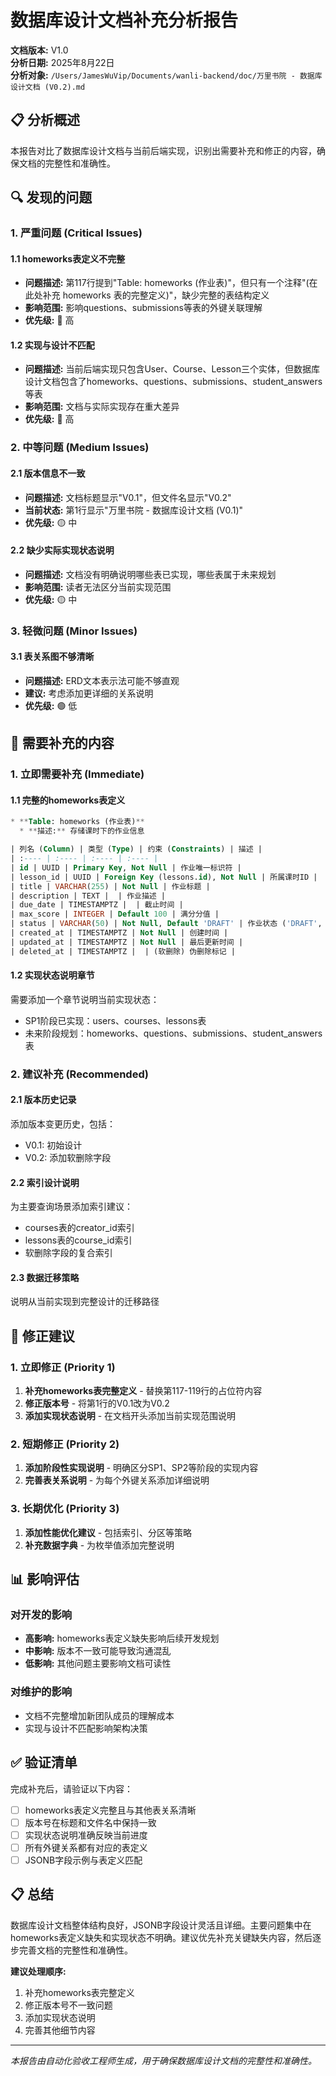 # 数据库设计文档补充分析报告

**文档版本:** V1.0  
**分析日期:** 2025年8月22日  
**分析对象:** `/Users/JamesWuVip/Documents/wanli-backend/doc/万里书院 - 数据库设计文档 (V0.2).md`

## 📋 分析概述

本报告对比了数据库设计文档与当前后端实现，识别出需要补充和修正的内容，确保文档的完整性和准确性。

## 🔍 发现的问题

### 1. 严重问题 (Critical Issues)

#### 1.1 homeworks表定义不完整
- **问题描述:** 第117行提到"Table: homeworks (作业表)"，但只有一个注释"(在此处补充 homeworks 表的完整定义)"，缺少完整的表结构定义
- **影响范围:** 影响questions、submissions等表的外键关联理解
- **优先级:** 🔴 高

#### 1.2 实现与设计不匹配
- **问题描述:** 当前后端实现只包含User、Course、Lesson三个实体，但数据库设计文档包含了homeworks、questions、submissions、student_answers等表
- **影响范围:** 文档与实际实现存在重大差异
- **优先级:** 🔴 高

### 2. 中等问题 (Medium Issues)

#### 2.1 版本信息不一致
- **问题描述:** 文档标题显示"V0.1"，但文件名显示"V0.2"
- **当前状态:** 第1行显示"万里书院 - 数据库设计文档 (V0.1)"
- **优先级:** 🟡 中

#### 2.2 缺少实际实现状态说明
- **问题描述:** 文档没有明确说明哪些表已实现，哪些表属于未来规划
- **影响范围:** 读者无法区分当前实现范围
- **优先级:** 🟡 中

### 3. 轻微问题 (Minor Issues)

#### 3.1 表关系图不够清晰
- **问题描述:** ERD文本表示法可能不够直观
- **建议:** 考虑添加更详细的关系说明
- **优先级:** 🟢 低

## 📝 需要补充的内容

### 1. 立即需要补充 (Immediate)

#### 1.1 完整的homeworks表定义
```sql
* **Table: homeworks (作业表)**
  * **描述:** 存储课时下的作业信息

| 列名 (Column) | 类型 (Type) | 约束 (Constraints) | 描述 |
| :---- | :---- | :---- | :---- |
| id | UUID | Primary Key, Not Null | 作业唯一标识符 |
| lesson_id | UUID | Foreign Key (lessons.id), Not Null | 所属课时ID |
| title | VARCHAR(255) | Not Null | 作业标题 |
| description | TEXT |  | 作业描述 |
| due_date | TIMESTAMPTZ |  | 截止时间 |
| max_score | INTEGER | Default 100 | 满分分值 |
| status | VARCHAR(50) | Not Null, Default 'DRAFT' | 作业状态 ('DRAFT', 'PUBLISHED', 'CLOSED') |
| created_at | TIMESTAMPTZ | Not Null | 创建时间 |
| updated_at | TIMESTAMPTZ | Not Null | 最后更新时间 |
| deleted_at | TIMESTAMPTZ |  | (软删除) 伪删除标记 |
```

#### 1.2 实现状态说明章节
需要添加一个章节说明当前实现状态：
- SP1阶段已实现：users、courses、lessons表
- 未来阶段规划：homeworks、questions、submissions、student_answers表

### 2. 建议补充 (Recommended)

#### 2.1 版本历史记录
添加版本变更历史，包括：
- V0.1: 初始设计
- V0.2: 添加软删除字段

#### 2.2 索引设计说明
为主要查询场景添加索引建议：
- courses表的creator_id索引
- lessons表的course_id索引
- 软删除字段的复合索引

#### 2.3 数据迁移策略
说明从当前实现到完整设计的迁移路径

## 🎯 修正建议

### 1. 立即修正 (Priority 1)
1. **补充homeworks表完整定义** - 替换第117-119行的占位符内容
2. **修正版本号** - 将第1行的V0.1改为V0.2
3. **添加实现状态说明** - 在文档开头添加当前实现范围说明

### 2. 短期修正 (Priority 2)
1. **添加阶段性实现说明** - 明确区分SP1、SP2等阶段的实现内容
2. **完善表关系说明** - 为每个外键关系添加详细说明

### 3. 长期优化 (Priority 3)
1. **添加性能优化建议** - 包括索引、分区等策略
2. **补充数据字典** - 为枚举值添加完整说明

## 📊 影响评估

### 对开发的影响
- **高影响:** homeworks表定义缺失影响后续开发规划
- **中影响:** 版本不一致可能导致沟通混乱
- **低影响:** 其他问题主要影响文档可读性

### 对维护的影响
- 文档不完整增加新团队成员的理解成本
- 实现与设计不匹配影响架构决策

## ✅ 验证清单

完成补充后，请验证以下内容：
- [ ] homeworks表定义完整且与其他表关系清晰
- [ ] 版本号在标题和文件名中保持一致
- [ ] 实现状态说明准确反映当前进度
- [ ] 所有外键关系都有对应的表定义
- [ ] JSONB字段示例与表定义匹配

## 📋 总结

数据库设计文档整体结构良好，JSONB字段设计灵活且详细。主要问题集中在homeworks表定义缺失和实现状态不明确。建议优先补充关键缺失内容，然后逐步完善文档的完整性和准确性。

**建议处理顺序:**
1. 补充homeworks表完整定义
2. 修正版本号不一致问题  
3. 添加实现状态说明
4. 完善其他细节内容

---
*本报告由自动化验收工程师生成，用于确保数据库设计文档的完整性和准确性。*